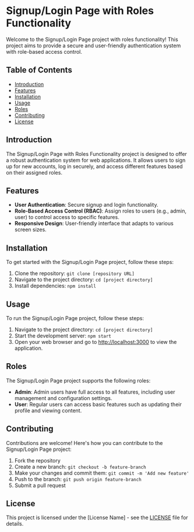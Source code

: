 # Signup/Login Page with Roles Functionality

Welcome to the Signup/Login Page project with roles functionality! This project aims to provide a secure and user-friendly authentication system with role-based access control.

## Table of Contents

- [Introduction](#introduction)
- [Features](#features)
- [Installation](#installation)
- [Usage](#usage)
- [Roles](#roles)
- [Contributing](#contributing)
- [License](#license)

## Introduction

The Signup/Login Page with Roles Functionality project is designed to offer a robust authentication system for web applications. It allows users to sign up for new accounts, log in securely, and access different features based on their assigned roles.

## Features

- **User Authentication**: Secure signup and login functionality.
- **Role-Based Access Control (RBAC)**: Assign roles to users (e.g., admin, user) to control access to specific features.
- **Responsive Design**: User-friendly interface that adapts to various screen sizes.

## Installation

To get started with the Signup/Login Page project, follow these steps:

1. Clone the repository: `git clone [repository URL]`
2. Navigate to the project directory: `cd [project directory]`
3. Install dependencies: `npm install`

## Usage

To run the Signup/Login Page project, follow these steps:

1. Navigate to the project directory: `cd [project directory]`
2. Start the development server: `npm start`
3. Open your web browser and go to [http://localhost:3000](http://localhost:3000) to view the application.

## Roles

The Signup/Login Page project supports the following roles:

- **Admin**: Admin users have full access to all features, including user management and configuration settings.
- **User**: Regular users can access basic features such as updating their profile and viewing content.

## Contributing

Contributions are welcome! Here's how you can contribute to the Signup/Login Page project:

1. Fork the repository
2. Create a new branch: `git checkout -b feature-branch`
3. Make your changes and commit them: `git commit -m 'Add new feature'`
4. Push to the branch: `git push origin feature-branch`
5. Submit a pull request

## License

This project is licensed under the [License Name] - see the [LICENSE](LICENSE) file for details.

